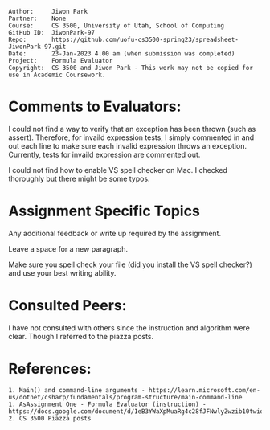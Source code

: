 ﻿
```
Author:     Jiwon Park
Partner:    None
Course:     CS 3500, University of Utah, School of Computing
GitHub ID:  JiwonPark-97
Repo:       https://github.com/uofu-cs3500-spring23/spreadsheet-JiwonPark-97.git
Date:       23-Jan-2023 4.00 am (when submission was completed) 
Project:    Formula Evaluator
Copyright:  CS 3500 and Jiwon Park - This work may not be copied for use in Academic Coursework.
```

# Comments to Evaluators:

I could not find a way to verify that an exception has been thrown (such as assert). Therefore, for invaild expression tests,
I simply commented in and out each line to make sure each invalid expression throws an exception. Currently, tests for
invaild expression are commented out.

I could not find how to enable VS spell checker on Mac. I checked thoroughly but there might be some typos.

# Assignment Specific Topics
Any additional feedback or write up required by the assignment.

Leave a space for a new paragraph.

Make sure you spell check your file (did you install the VS spell
checker?) and use your best writing ability.

# Consulted Peers:

I have not consulted with others since the instruction and algorithm were clear. Though I referred to the piazza posts.

# References:

    1. Main() and command-line arguments - https://learn.microsoft.com/en-us/dotnet/csharp/fundamentals/program-structure/main-command-line
    1. AsAssignment One - Formula Evaluator (instruction) - https://docs.google.com/document/d/1eB3YWaXpMuaRg4c28fJFNwlyZwzib10twioAJxu0z0A/edit#
    2. CS 3500 Piazza posts 